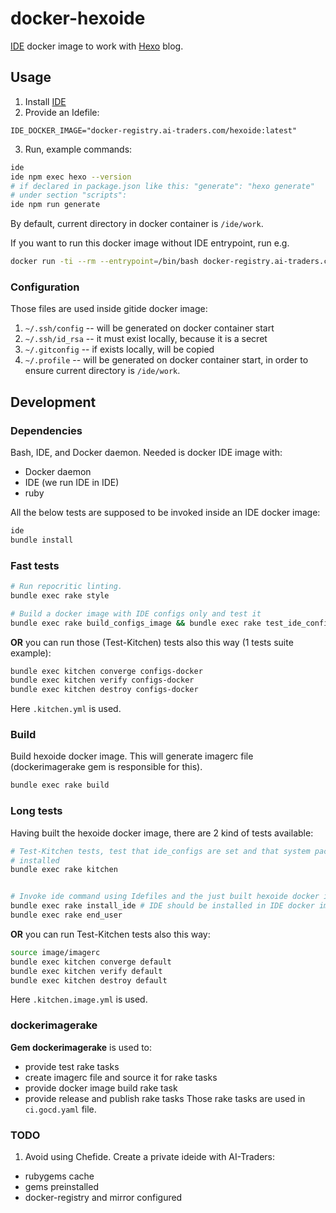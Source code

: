 # docker-hexoide

[IDE](https://github.com/ai-traders/ide) docker image to work with
 [Hexo](https://hexo.io/) blog.

## Usage
1. Install [IDE](https://github.com/ai-traders/ide)
2. Provide an Idefile:
```
IDE_DOCKER_IMAGE="docker-registry.ai-traders.com/hexoide:latest"
```
3. Run, example commands:
```bash
ide
ide npm exec hexo --version
# if declared in package.json like this: "generate": "hexo generate"
# under section "scripts":
ide npm run generate
```

By default, current directory in docker container is `/ide/work`.

If you want to run this docker image without IDE entrypoint, run e.g.
```bash
docker run -ti --rm --entrypoint=/bin/bash docker-registry.ai-traders.com/hexoide:latest -c "/bin/bash"
```

### Configuration
Those files are used inside gitide docker image:

1. `~/.ssh/config` -- will be generated on docker container start
2. `~/.ssh/id_rsa` -- it must exist locally, because it is a secret
2. `~/.gitconfig` -- if exists locally, will be copied
3. `~/.profile` -- will be generated on docker container start, in
   order to ensure current directory is `/ide/work`.

## Development

### Dependencies
Bash, IDE, and Docker daemon. Needed is docker IDE image with:
  * Docker daemon
  * IDE (we run IDE in IDE)
  * ruby

All the below tests are supposed to be invoked inside an IDE docker image:
```bash
ide
bundle install
```

### Fast tests
```bash
# Run repocritic linting.
bundle exec rake style

# Build a docker image with IDE configs only and test it
bundle exec rake build_configs_image && bundle exec rake test_ide_configs
```

**OR** you can run those (Test-Kitchen) tests also this way (1 tests suite example):
```bash
bundle exec kitchen converge configs-docker
bundle exec kitchen verify configs-docker
bundle exec kitchen destroy configs-docker
```

Here `.kitchen.yml` is used.

### Build
Build hexoide docker image. This will generate imagerc file
(dockerimagerake gem is responsible for this).

```bash
bundle exec rake build
```

### Long tests
Having built the hexoide docker image, there are 2 kind of tests available:

```bash
# Test-Kitchen tests, test that ide_configs are set and that system packages are
# installed
bundle exec rake kitchen


# Invoke ide command using Idefiles and the just built hexoide docker image
bundle exec rake install_ide # IDE should be installed in IDE docker image
bundle exec rake end_user
```

**OR** you can run Test-Kitchen tests also this way:
```bash
source image/imagerc
bundle exec kitchen converge default
bundle exec kitchen verify default
bundle exec kitchen destroy default
```

Here `.kitchen.image.yml` is used.

### dockerimagerake
**Gem dockerimagerake** is used to:
 * provide test rake tasks
 * create imagerc file and source it for rake tasks
 * provide docker image build rake task
 * provide release and publish rake tasks
Those rake tasks are used in `ci.gocd.yaml` file.

### TODO
1. Avoid using Chefide. Create a private ideide with AI-Traders:
 * rubygems cache
 * gems preinstalled
 * docker-registry and mirror configured
